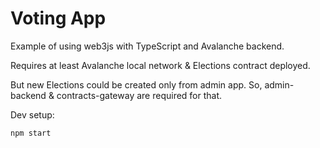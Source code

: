 # Voting App

Example of using web3js with TypeScript and Avalanche backend.

Requires at least Avalanche local network & Elections contract deployed.

But new Elections could be created only from admin app.
So, admin-backend & contracts-gateway are required for that.

Dev setup:
```shell
npm start
```
